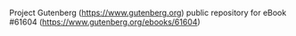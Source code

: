 Project Gutenberg (https://www.gutenberg.org) public repository for eBook #61604 (https://www.gutenberg.org/ebooks/61604)
